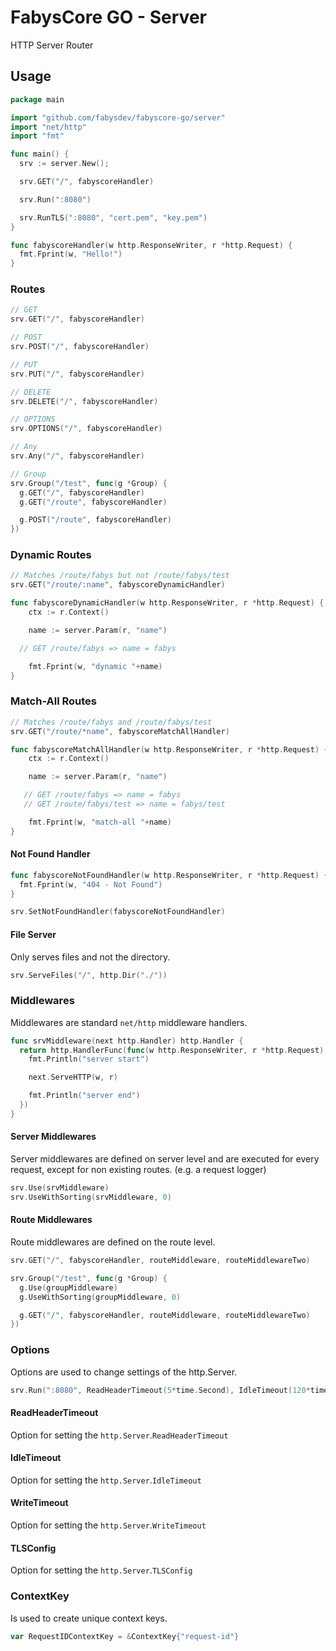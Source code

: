 # FabysCore GO - Server

HTTP Server Router

## Usage

```go
package main

import "github.com/fabysdev/fabyscore-go/server"
import "net/http"
import "fmt"

func main() {
  srv := server.New();

  srv.GET("/", fabyscoreHandler)

  srv.Run(":8080")

  srv.RunTLS(":8080", "cert.pem", "key.pem")
}

func fabyscoreHandler(w http.ResponseWriter, r *http.Request) {
  fmt.Fprint(w, "Hello!")
}
```

### Routes

```go
// GET
srv.GET("/", fabyscoreHandler)

// POST
srv.POST("/", fabyscoreHandler)

// PUT
srv.PUT("/", fabyscoreHandler)

// DELETE
srv.DELETE("/", fabyscoreHandler)

// OPTIONS
srv.OPTIONS("/", fabyscoreHandler)

// Any
srv.Any("/", fabyscoreHandler)

// Group
srv.Group("/test", func(g *Group) {
  g.GET("/", fabyscoreHandler)
  g.GET("/route", fabyscoreHandler)

  g.POST("/route", fabyscoreHandler)
})
```

### Dynamic Routes

```go
// Matches /route/fabys but not /route/fabys/test
srv.GET("/route/:name", fabyscoreDynamicHandler)

func fabyscoreDynamicHandler(w http.ResponseWriter, r *http.Request) {
	ctx := r.Context()

	name := server.Param(r, "name")

  // GET /route/fabys => name = fabys

	fmt.Fprint(w, "dynamic "+name)
}
```

### Match-All Routes

```go
// Matches /route/fabys and /route/fabys/test
srv.GET("/route/*name", fabyscoreMatchAllHandler)

func fabyscoreMatchAllHandler(w http.ResponseWriter, r *http.Request) {
	ctx := r.Context()

	name := server.Param(r, "name")

   // GET /route/fabys => name = fabys
   // GET /route/fabys/test => name = fabys/test

	fmt.Fprint(w, "match-all "+name)
}
```

#### Not Found Handler

```go
func fabyscoreNotFoundHandler(w http.ResponseWriter, r *http.Request) {
  fmt.Fprint(w, "404 - Not Found")
}

srv.SetNotFoundHandler(fabyscoreNotFoundHandler)
```

#### File Server

Only serves files and not the directory.

```go
srv.ServeFiles("/", http.Dir("./"))
```

### Middlewares

Middlewares are standard `net/http` middleware handlers.

```go
func srvMiddleware(next http.Handler) http.Handler {
  return http.HandlerFunc(func(w http.ResponseWriter, r *http.Request) {
    fmt.Println("server start")

    next.ServeHTTP(w, r)

    fmt.Println("server end")
  })
}
```

#### Server Middlewares

Server middlewares are defined on server level and are executed for every request, except for non existing routes. (e.g. a request logger)

```go
srv.Use(srvMiddleware)
srv.UseWithSorting(srvMiddleware, 0)
```

#### Route Middlewares

Route middlewares are defined on the route level.

```go
srv.GET("/", fabyscoreHandler, routeMiddleware, routeMiddlewareTwo)

srv.Group("/test", func(g *Group) {
  g.Use(groupMiddleware)
  g.UseWithSorting(groupMiddleware, 0)

  g.GET("/", fabyscoreHandler, routeMiddleware, routeMiddlewareTwo)
})
```

### Options

Options are used to change settings of the http.Server.

```go
srv.Run(":8080", ReadHeaderTimeout(5*time.Second), IdleTimeout(120*time.Second), WriteTimeout(5*time.Second))
```

#### ReadHeaderTimeout

Option for setting the `http.Server`.`ReadHeaderTimeout`

#### IdleTimeout

Option for setting the `http.Server`.`IdleTimeout`

#### WriteTimeout

Option for setting the `http.Server`.`WriteTimeout`

#### TLSConfig

Option for setting the `http.Server`.`TLSConfig`

### ContextKey

Is used to create unique context keys.

```go
var RequestIDContextKey = &ContextKey{"request-id"}
```

